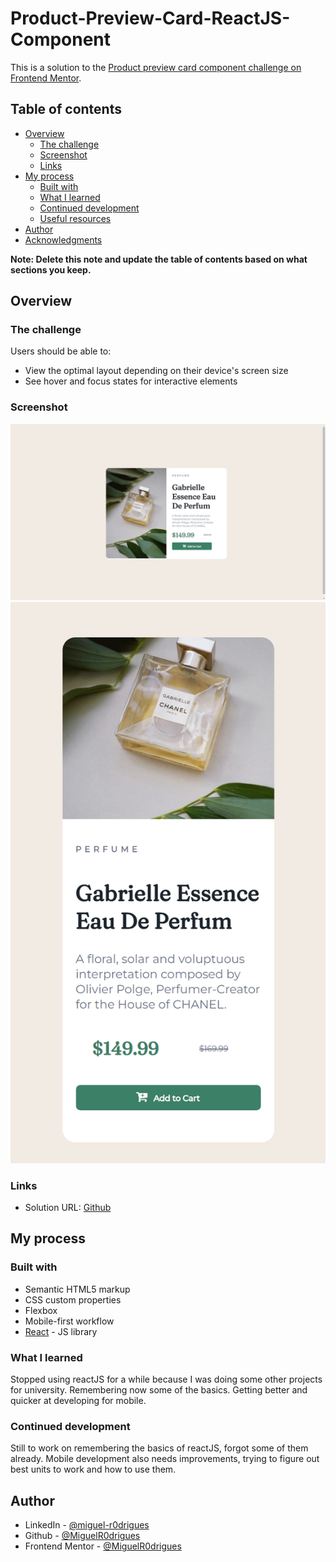 # Product-Preview-Card-ReactJS-Component

This is a solution to the [Product preview card component challenge on Frontend Mentor](https://www.frontendmentor.io/challenges/product-preview-card-component-GO7UmttRfa).

## Table of contents

- [Overview](#overview)
  - [The challenge](#the-challenge)
  - [Screenshot](#screenshot)
  - [Links](#links)
- [My process](#my-process)
  - [Built with](#built-with)
  - [What I learned](#what-i-learned)
  - [Continued development](#continued-development)
  - [Useful resources](#useful-resources)
- [Author](#author)
- [Acknowledgments](#acknowledgments)

**Note: Delete this note and update the table of contents based on what sections you keep.**

## Overview

### The challenge

Users should be able to:

- View the optimal layout depending on their device's screen size
- See hover and focus states for interactive elements

### Screenshot

![](./screenshot.png)
![](./screenshot_mobile.png)

### Links

- Solution URL: [Github](https://github.com/MiguelR0drigues/Product-Preview-Card-ReactJS-Component)

## My process

### Built with

- Semantic HTML5 markup
- CSS custom properties
- Flexbox
- Mobile-first workflow
- [React](https://reactjs.org/) - JS library

### What I learned

Stopped using reactJS for a while because I was doing some other projects for university. Remembering now some of the basics.
Getting better and quicker at developing for mobile.

### Continued development

Still to work on remembering the basics of reactJS, forgot some of them already.
Mobile development also needs improvements, trying to figure out best units to work and how to use them.

## Author

- LinkedIn - [@miguel-r0drigues](https://www.linkedin.com/in/miguel-r0drigues/)
- Github - [@MiguelR0drigues](https://github.com/MiguelR0drigues)
- Frontend Mentor - [@MiguelR0drigues](https://www.frontendmentor.io/profile/MiguelR0drigues)
